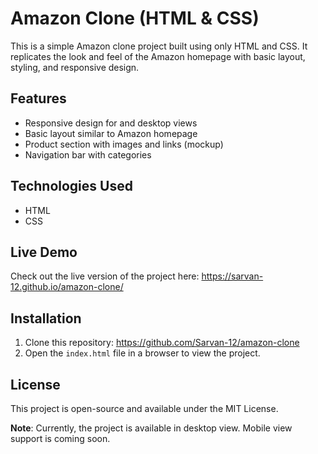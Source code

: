 # Amazon Clone (HTML & CSS)

This is a simple Amazon clone project built using only HTML and CSS. It replicates the look and feel of the Amazon homepage with basic layout, styling, and responsive design.

## Features

- Responsive design for and desktop views
- Basic layout similar to Amazon homepage
- Product section with images and links (mockup)
- Navigation bar with categories

## Technologies Used

- HTML
- CSS

## Live Demo

Check out the live version of the project here: https://sarvan-12.github.io/amazon-clone/

## Installation

1. Clone this repository:  https://github.com/Sarvan-12/amazon-clone
2. Open the `index.html` file in a browser to view the project.

## License

This project is open-source and available under the MIT License.

**Note**: Currently, the project is available in desktop view. Mobile view support is coming soon.
